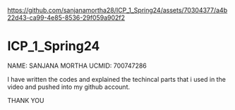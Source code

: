 

https://github.com/sanjanamortha28/ICP_1_Spring24/assets/70304377/a4b22d43-ca99-4e85-8536-29f059a902f2

# ICP_1_Spring24
NAME: SANJANA MORTHA
UCMID: 700747286

I have written the codes and explained the techincal parts that i used in the video and pushed into my github account. 

  THANK YOU
